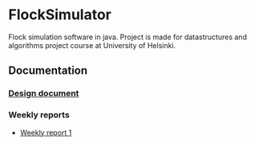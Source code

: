 # FlockSimulator

Flock simulation software in java. Project is made for datastructures and algorithms project course at University of Helsinki.

## Documentation

### [Design document](https://github.com/stadibo/FlockSimulator/blob/master/documentation/design_document.md)

### Weekly reports

* [Weekly report 1](https://github.com/stadibo/FlockSimulator/blob/master/documentation/weekly_report_1.md)
